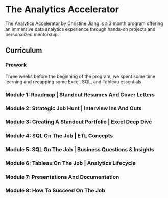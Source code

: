 # The Analytics Accelerator

[The Analytics Accelerator](https://theanalyticsaccelerator.com/) by [Christine Jiang](https://www.linkedin.com/in/christine-jiang/) is a 3 month program offering an immersive data analytics experience through hands-on projects and personalized mentorship.


## Curriculum
### Prework
Three weeks before the beginning of the program, we spent some time learning and recapping some Excel, SQL, and Tableau essentials.

### Module 1: Roadmap | Standout Resumes And Cover Letters
### Module 2: Strategic Job Hunt | Interview Ins And Outs
### Module 3: Creating A Standout Portfolio | Excel Deep Dive
### Module 4: SQL On The Job | ETL Concepts
### Module 5: SQL On The Job | Business Questions & Insights
### Module 6: Tableau On The Job | Analytics Lifecycle
### Module 7: Presentations And Documentation
### Module 8: How To Succeed On The Job


